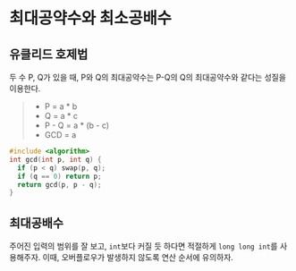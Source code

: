 # 최대공약수와 최소공배수
## 유클리드 호제법

두 수 P, Q가 있을 때, P와 Q의 최대공약수는 P-Q의 Q의 최대공약수와 같다는 성질을 이용한다.

> - P = a * b
> - Q = a * c
> - P - Q = a * (b - c)
> - GCD = a

```cpp
#include <algorithm>
int gcd(int p, int q) {
  if (p < q) swap(p, q);
  if (q == 0) return p;
  return gcd(p, p - q);
}
```

## 최대공배수
주어진 입력의 범위를 잘 보고, `int`보다 커질 듯 하다면 적절하게 `long long int`를 사용해주자. 이때, 오버플로우가 발생하지 않도록 연산 순서에 유의하자.
